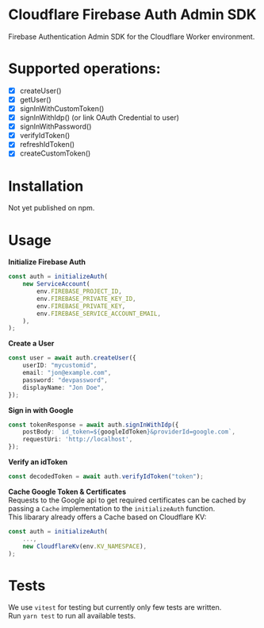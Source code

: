 # Cloudflare Firebase Auth Admin SDK

Firebase Authentication Admin SDK for the Cloudflare Worker environment.

# Supported operations:

- [x] createUser()
- [x] getUser()
- [x] signInWithCustomToken()
- [x] signInWithIdp() (or link OAuth Credential to user)
- [x] signInWithPassword()
- [x] verifyIdToken()
- [x] refreshIdToken()
- [x] createCustomToken()

# Installation
Not yet published on npm.

# Usage
**Initialize Firebase Auth**
```typescript
const auth = initializeAuth(
    new ServiceAccount(
        env.FIREBASE_PROJECT_ID,
        env.FIREBASE_PRIVATE_KEY_ID,
        env.FIREBASE_PRIVATE_KEY,
        env.FIREBASE_SERVICE_ACCOUNT_EMAIL,
    ),
);
```
**Create a User**
```typescript
const user = await auth.createUser({
    userID: "mycustomid",
    email: "jon@example.com",
    password: "devpassword",
    displayName: "Jon Doe",
});
```
**Sign in with Google**
```typescript
const tokenResponse = await auth.signInWithIdp({
    postBody: `id_token=${googleIdToken}&providerId=google.com`,
    requestUri: 'http://localhost',
});
```

**Verify an idToken**
```typescript
const decodedToken = await auth.verifyIdToken("token");
```
**Cache Google Token & Certificates**  
Requests to the Google api to get required certificates can be cached by passing a `Cache` implementation to the `initializeAuth` function.  
This libarary already offers a Cache based on Cloudflare KV:
```typescript
const auth = initializeAuth(
    ...,
    new CloudflareKv(env.KV_NAMESPACE),
);
```
# Tests
We use `vitest` for testing but currently only few tests are written.  
Run `yarn test` to run all available tests.
